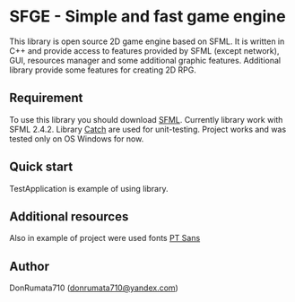 # SFGE - Simple and fast game engine

This library is open source 2D game engine based on SFML. It is written in C++ and provide access to features provided by SFML (except network), GUI, resources manager and some additional graphic features.
Additional library provide some features for creating 2D RPG.

## Requirement
To use this library you should download [SFML](http://www.sfml-dev.org/download.php). Currently library work with SFML 2.4.2.
Library [Catch](https://github.com/philsquared/Catch) are used for unit-testing.
Project works and was tested only on OS Windows for now.

## Quick start
TestApplication is example of using library.

## Additional resources
Also in example of project were used fonts [PT Sans](https://fonts.google.com/)

## Author
DonRumata710 (donrumata710@yandex.com)
